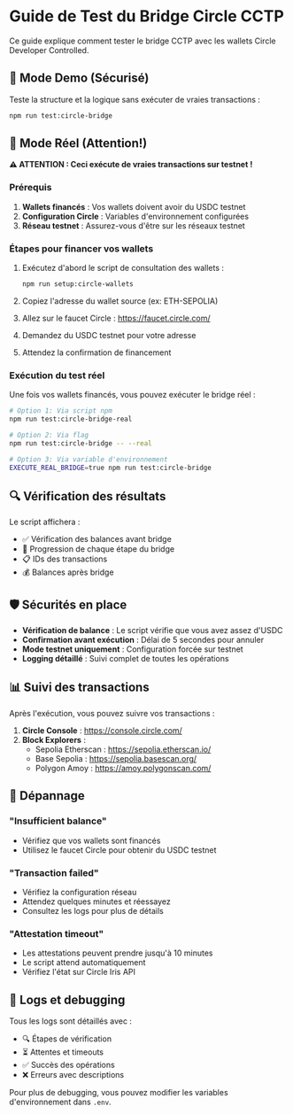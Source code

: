 # Guide de Test du Bridge Circle CCTP

Ce guide explique comment tester le bridge CCTP avec les wallets Circle Developer Controlled.

## 🧪 Mode Demo (Sécurisé)

Teste la structure et la logique sans exécuter de vraies transactions :

```bash
npm run test:circle-bridge
```

## 🚨 Mode Réel (Attention!)

**⚠️ ATTENTION : Ceci exécute de vraies transactions sur testnet !**

### Prérequis

1. **Wallets financés** : Vos wallets doivent avoir du USDC testnet
2. **Configuration Circle** : Variables d'environnement configurées
3. **Réseau testnet** : Assurez-vous d'être sur les réseaux testnet

### Étapes pour financer vos wallets

1. Exécutez d'abord le script de consultation des wallets :
   ```bash
   npm run setup:circle-wallets
   ```

2. Copiez l'adresse du wallet source (ex: ETH-SEPOLIA)

3. Allez sur le faucet Circle : https://faucet.circle.com/

4. Demandez du USDC testnet pour votre adresse

5. Attendez la confirmation de financement

### Exécution du test réel

Une fois vos wallets financés, vous pouvez exécuter le bridge réel :

```bash
# Option 1: Via script npm
npm run test:circle-bridge-real

# Option 2: Via flag
npm run test:circle-bridge -- --real

# Option 3: Via variable d'environnement
EXECUTE_REAL_BRIDGE=true npm run test:circle-bridge
```

## 🔍 Vérification des résultats

Le script affichera :
- ✅ Vérification des balances avant bridge
- 🔄 Progression de chaque étape du bridge
- 📋 IDs des transactions
- 💰 Balances après bridge

## 🛡️ Sécurités en place

- **Vérification de balance** : Le script vérifie que vous avez assez d'USDC
- **Confirmation avant exécution** : Délai de 5 secondes pour annuler
- **Mode testnet uniquement** : Configuration forcée sur testnet
- **Logging détaillé** : Suivi complet de toutes les opérations

## 📊 Suivi des transactions

Après l'exécution, vous pouvez suivre vos transactions :

1. **Circle Console** : https://console.circle.com/
2. **Block Explorers** :
   - Sepolia Etherscan : https://sepolia.etherscan.io/
   - Base Sepolia : https://sepolia.basescan.org/
   - Polygon Amoy : https://amoy.polygonscan.com/

## 🚨 Dépannage

### "Insufficient balance"
- Vérifiez que vos wallets sont financés
- Utilisez le faucet Circle pour obtenir du USDC testnet

### "Transaction failed"
- Vérifiez la configuration réseau
- Attendez quelques minutes et réessayez
- Consultez les logs pour plus de détails

### "Attestation timeout"
- Les attestations peuvent prendre jusqu'à 10 minutes
- Le script attend automatiquement
- Vérifiez l'état sur Circle Iris API

## 📝 Logs et debugging

Tous les logs sont détaillés avec :
- 🔍 Étapes de vérification
- ⏳ Attentes et timeouts
- ✅ Succès des opérations
- ❌ Erreurs avec descriptions

Pour plus de debugging, vous pouvez modifier les variables d'environnement dans `.env`.
